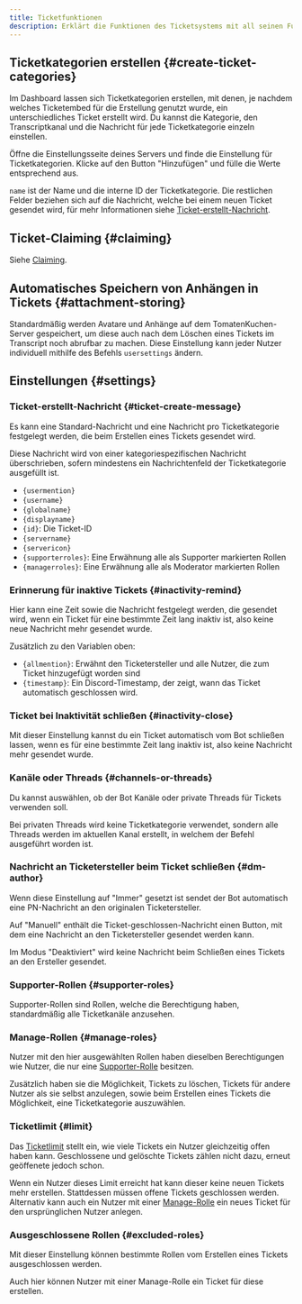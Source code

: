```yaml
---
title: Ticketfunktionen
description: Erklärt die Funktionen des Ticketsystems mit all seinen Funktionen, Einrichtungshilfen und Einstellungen.
---
```


## Ticketkategorien erstellen {#create-ticket-categories}

Im Dashboard lassen sich Ticketkategorien erstellen, mit denen, je nachdem welches Ticketembed für die Erstellung genutzt wurde, ein unterschiedliches Ticket erstellt wird.
Du kannst die Kategorie, den Transcriptkanal und die Nachricht für jede Ticketkategorie einzeln einstellen.

Öffne die Einstellungsseite deines Servers und finde die Einstellung für Ticketkategorien. Klicke auf den Button "Hinzufügen" und fülle die Werte entsprechend aus.

`name` ist der Name und die interne ID der Ticketkategorie. Die restlichen Felder beziehen sich auf die Nachricht, welche bei einem neuen Ticket gesendet wird, für mehr Informationen siehe [Ticket-erstellt-Nachricht](#ticket-create-message).

## Ticket-Claiming {#claiming}

Siehe [Claiming](./claiming).

## Automatisches Speichern von Anhängen in Tickets {#attachment-storing}

Standardmäßig werden Avatare und Anhänge auf dem TomatenKuchen-Server gespeichert, um diese auch nach dem Löschen eines Tickets im Transcript noch abrufbar zu machen.
Diese Einstellung kann jeder Nutzer individuell mithilfe des Befehls `usersettings` ändern.

## Einstellungen {#settings}

### Ticket-erstellt-Nachricht {#ticket-create-message}

Es kann eine Standard-Nachricht und eine Nachricht pro Ticketkategorie festgelegt werden, die beim Erstellen eines Tickets gesendet wird.

Diese Nachricht wird von einer kategoriespezifischen Nachricht überschrieben, sofern mindestens ein Nachrichtenfeld der Ticketkategorie ausgefüllt ist.

- `{usermention}`
- `{username}`
- `{globalname}`
- `{displayname}`
- `{id}`: Die Ticket-ID
- `{servername}`
- `{servericon}`
- `{supporterroles}`: Eine Erwähnung alle als Supporter markierten Rollen
- `{managerroles}`: Eine Erwähnung alle als Moderator markierten Rollen

### Erinnerung für inaktive Tickets {#inactivity-remind}

Hier kann eine Zeit sowie die Nachricht festgelegt werden, die gesendet wird, wenn ein Ticket für eine bestimmte Zeit lang inaktiv ist, also keine neue Nachricht mehr gesendet wurde.

Zusätzlich zu den Variablen oben:

- `{allmention}`: Erwähnt den Ticketersteller und alle Nutzer, die zum Ticket hinzugefügt worden sind
- `{timestamp}`: Ein Discord-Timestamp, der zeigt, wann das Ticket automatisch geschlossen wird.

### Ticket bei Inaktivität schließen {#inactivity-close}

Mit dieser Einstellung kannst du ein Ticket automatisch vom Bot schließen lassen, wenn es für eine bestimmte Zeit lang inaktiv ist, also keine Nachricht mehr gesendet wurde.

### Kanäle oder Threads {#channels-or-threads}

Du kannst auswählen, ob der Bot Kanäle oder private Threads für Tickets verwenden soll.

Bei privaten Threads wird keine Ticketkategorie verwendet, sondern alle Threads werden im aktuellen Kanal erstellt, in welchem der Befehl ausgeführt worden ist.

### Nachricht an Ticketersteller beim Ticket schließen {#dm-author}

Wenn diese Einstellung auf "Immer" gesetzt ist sendet der Bot automatisch eine PN-Nachricht an den originalen Ticketersteller.

Auf "Manuell" enthält die Ticket-geschlossen-Nachricht einen Button, mit dem eine Nachricht an den Ticketersteller gesendet werden kann.

Im Modus "Deaktiviert" wird keine Nachricht beim Schließen eines Tickets an den Ersteller gesendet.

### Supporter-Rollen {#supporter-roles}

Supporter-Rollen sind Rollen, welche die Berechtigung haben, standardmäßig alle Ticketkanäle anzusehen.

### Manage-Rollen {#manage-roles}

Nutzer mit den hier ausgewählten Rollen haben dieselben Berechtigungen wie Nutzer, die nur eine [Supporter-Rolle](#supporter-rollen) besitzen.

Zusätzlich haben sie die Möglichkeit, Tickets zu löschen, Tickets für andere Nutzer als sie selbst anzulegen, sowie beim Erstellen eines Tickets die Möglichkeit, eine Ticketkategorie auszuwählen.

### Ticketlimit {#limit}

Das [Ticketlimit](https://tomatenkuchen.com/dashboard/settings#ticketLimit) stellt ein, wie viele Tickets ein Nutzer gleichzeitig offen haben kann.
Geschlossene und gelöschte Tickets zählen nicht dazu, erneut geöffenete jedoch schon.

Wenn ein Nutzer dieses Limit erreicht hat kann dieser keine neuen Tickets mehr erstellen.
Stattdessen müssen offene Tickets geschlossen werden.
Alternativ kann auch ein Nutzer mit einer [Manage-Rolle](#manage-roles) ein neues Ticket für den ursprünglichen Nutzer anlegen.

### Ausgeschlossene Rollen {#excluded-roles}

Mit dieser Einstellung können bestimmte Rollen vom Erstellen eines Tickets ausgeschlossen werden.

Auch hier können Nutzer mit einer Manage-Rolle ein Ticket für diese erstellen.

